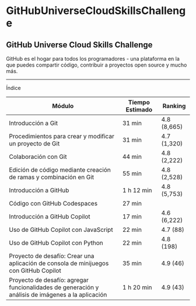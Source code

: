 # GitHubUniverseCloudSkillsChallenge
## GitHub Universe Cloud Skills Challenge
GitHub es el hogar para todos los programadores - una plataforma en la que puedes compartir código, contribuir a proyectos open source y mucho más.

---- 
Índice

| Módulo                                                        | Tiempo Estimado | Ranking |
|---------------------------------------------------------------|-----------------|---------|
| Introducción a Git                                           | 31 min          | 4.8 (8,665) |
| Procedimientos para crear y modificar un proyecto de Git     | 31 min          | 4.7 (1,320) |
| Colaboración con Git                                         | 44 min          | 4.8 (2,222) |
| Edición de código mediante creación de ramas y combinación en Git | 55 min     | 4.8 (2,528) |
| Introducción a GitHub                                       | 1 h 12 min      | 4.8 (5,753) |
| Código con GitHub Codespaces                                | 27 min          |           |
| Introducción a GitHub Copilot                               | 17 min          | 4.6 (6,222) |
| Uso de GitHub Copilot con JavaScript                        | 22 min          | 4.7 (88)   |
| Uso de GitHub Copilot con Python                            | 22 min          | 4.8 (198)  |
| Proyecto de desafío: Crear una aplicación de consola de minijuegos con GitHub Copilot | 35 min | 4.9 (46)   |
| Proyecto de desafío: agregar funcionalidades de generación y análisis de imágenes a la aplicación | 1 h 20 min | 4.9 (43) |

